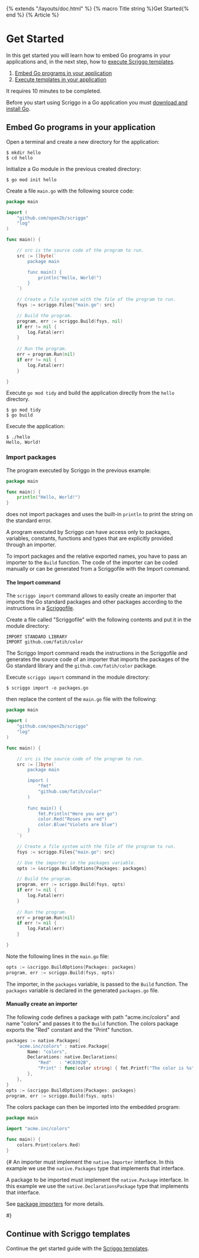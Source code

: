 {% extends "/layouts/doc.html" %}
{% macro Title string %}Get Started{% end %}
{% Article %}

# Get Started

In this get started you will learn how to embed Go programs in your applications and, in the next step, how to
<a href="/get-started-2"> execute Scriggo templates</a>.

1. [Embed Go programs in your application](#embed-go-programs-in-your-application)
2. [Execute templates in your application](/get-started-2#execute-templates-in-your-application)

It requires 10 minutes to be completed.

Before you start using Scriggo in a Go application you must <a href="https://golang.org/dl/">download and install Go</a>.

## Embed Go programs in your application

Open a terminal and create a new directory for the application:

```
$ mkdir hello
$ cd hello
```

Initialize a Go module in the previous created directory:

```
$ go mod init hello
```

Create a file `main.go` with the following source code: 

```go
package main

import (
    "github.com/open2b/scriggo"
    "log"
)

func main() {

    // src is the source code of the program to run.
    src := []byte(`
        package main

        func main() {
            println("Hello, World!")
        }
    `)

    // Create a file system with the file of the program to run.
    fsys := scriggo.Files{"main.go": src}

    // Build the program.
    program, err := scriggo.Build(fsys, nil)
    if err != nil {
        log.Fatal(err)
    }
 
    // Run the program.
    err = program.Run(nil)
    if err != nil {
        log.Fatal(err)
    }

}
```

Execute `go mod tidy` and build the application directly from the `hello` directory.

```
$ go mod tidy
$ go build
```

Execute the application:

```
$ ./hello
Hello, World!
```

### Import packages

The program executed by Scriggo in the previous example:

```go
package main

func main() {
    println("Hello, World!")
}
```

does not import packages and uses the built-in `println` to print the string on the standard error.

A program executed by Scriggo can have access only to packages, variables, constants, functions and types that are
explicitly provided through an importer.

To import packages and the relative exported names, you have to pass an importer to the `Build` function. The code
of the importer can be coded manually or can be generated from a Scriggofile with the Import command.

#### The Import command

The `scriggo import` command allows to easily create an importer that imports the Go standard packages and other packages
according to the instructions in a <a href="scriggofile">Scriggofile</a>.

Create a file called "Scriggofile" with the following contents and put it in the module directory:

```
IMPORT STANDARD LIBRARY
IMPORT github.com/fatih/color
```

The Scriggo Import command reads the instructions in the Scriggofile and generates the source code of an importer that
imports the packages of the Go standard library and the `github.com/fatih/color` package.

Execute `scriggo import` command in the module directory:

```
$ scriggo import -o packages.go
```

then replace the content of the `main.go` file with the following:

```go
package main

import (
    "github.com/open2b/scriggo"
    "log"
)

func main() {

    // src is the source code of the program to run.
    src := []byte(`
        package main

        import (
            "fmt"
            "github.com/fatih/color"
        )
 
        func main() {
            fmt.Println("Here you are go")
            color.Red("Roses are red")
            color.Blue("Violets are blue")
        }
    `)

    // Create a file system with the file of the program to run.
    fsys := scriggo.Files{"main.go": src}

    // Use the importer in the packages variable.
    opts := &scriggo.BuildOptions{Packages: packages}

    // Build the program.
    program, err := scriggo.Build(fsys, opts)
    if err != nil {
        log.Fatal(err)
    }
 
    // Run the program.
    err = program.Run(nil)
    if err != nil {
        log.Fatal(err)
    }

}
```

Note the following lines in the `main.go` file:

```go
opts := &scriggo.BuildOptions{Packages: packages}
program, err := scriggo.Build(fsys, opts)
```

The importer, in the `packages` variable, is passed to the `Build` function. The `packages` variable is declared in the
generated `packages.go` file.

#### Manually create an importer

The following code defines a package with path "acme.inc/colors" and name "colors" and passes it to the `Build` function.
The colors package exports the "Red" constant and the "Print" function.  

```go
packages := native.Packages{
    "acme.inc/colors" : native.Package{
        Name: "colors",
        Declarations: native.Declarations{
    	    "Red"   : "#C0392B",
    	    "Print" : func(color string) { fmt.Printf("The color is %s", color) },
        },
    },
}
opts := &scriggo.BuildOptions{Packages: packages}
program, err := scriggo.Build(fsys, opts)
```

The colors package can then be imported into the embedded program:

```go
package main

import "acme.inc/colors"

func main() {
	colors.Print(colors.Red)
}
```

{#
An importer must implement the `native.Importer` interface. In this example we use the `native.Packages` type that
implements that interface.

A package to be imported must implement the `native.Package` interface. In this example we use the `native.DeclarationsPackage` type
that implements that interface.

See <a href="/package-importers">package importers</a> for more details.

#}

## Continue with Scriggo templates

Continue the get started guide with the <a href="/get-started-2">Scriggo templates</a>.